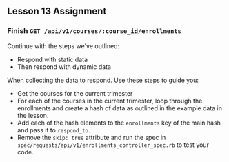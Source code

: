 ## Lesson 13 Assignment

### Finish `GET /api/v1/courses/:course_id/enrollments`
Continue with the steps we've outlined: 
- Respond with static data
- Then respond with dynamic data

When collecting the data to respond. Use these steps to guide you:
- Get the courses for the current trimester
- For each of the courses in the current trimester, loop through the enrollments and create a hash of data as outlined in the example data in the lesson.
- Add each of the hash elements to the `enrollments` key of the main hash and pass it to `respond_to`.
- Remove the `skip: true` attribute and run the spec in `spec/requests/api/v1/enrollments_controller_spec.rb` to test your code.